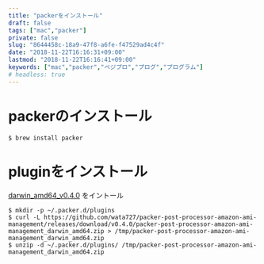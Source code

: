 ```yaml
---
title: "packerをインストール"
draft: false
tags: ["mac","packer"]
private: false
slug: "8644458c-18a9-47f8-a6fe-f47529ad4c4f"
date: "2018-11-22T16:16:31+09:00"
lastmod: "2018-11-22T16:16:41+09:00"
keywords: ["mac","packer","ベジプロ","プログ","プログラム"]
# headless: true
---
```


# packerのインストール

```
$ brew install packer
```

# pluginをインストール

[darwin_amd64_v0.4.0](https://github.com/wata727/packer-post-processor-amazon-ami-management/releases/download/v0.4.0/packer-post-processor-amazon-ami-management_darwin_amd64.zip) をイントール

```
$ mkdir -p ~/.packer.d/plugins
$ curl -L https://github.com/wata727/packer-post-processor-amazon-ami-management/releases/download/v0.4.0/packer-post-processor-amazon-ami-management_darwin_amd64.zip > /tmp/packer-post-processor-amazon-ami-management_darwin_amd64.zip
$ unzip -d ~/.packer.d/plugins/ /tmp/packer-post-processor-amazon-ami-management_darwin_amd64.zip
```
